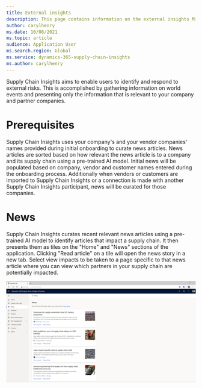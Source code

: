 ```yaml
---
title: External insights
description: This page contains information on the external insights Microsoft Dynamics 365 Supply Chain Insights delivers on real world events
author: carylhenry
ms.date: 10/08/2021
ms.topic: article
audience: Application User
ms.search.region: Global
ms.service: dynamics-365-supply-chain-insights
ms.author: carylhenry
---
```


Supply Chain Insights aims to enable users to identify and respond to external risks. This is accomplished by gathering information on world events and presenting only the information that is relevant to your company and partner companies. 

# Prerequisites
Supply Chain Insights uses your company's and your vendor companies' names provided during initial onboarding to curate news articles. News articles are sorted based on how relevant the news article is to a company and its supply chain using a pre-trained AI model. Initial news will be populated based on company, vendor and customer names entered during the onboarding process. Additionally when vendors or customers are imported to Supply Chain Insights or a connection is made with another Supply Chain Insights participant, news will be curated for those companies.  

# News
Supply Chain Insights curates recent relevant news articles using a pre-trained AI model to identify articles that impact a supply chain. It then presents them as tiles on the "Home" and "News" sections of the application. Clicking "Read article" on a tile will open the news story in a new tab. Select view impacts to be taken to a page specific to that news article where you can view which partners in your supply chain are potentially impacted.

![list of news articles](/articles/media/news-list.PNG)
